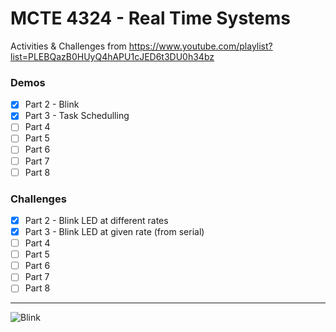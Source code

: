 # MCTE 4324 - Real Time Systems

Activities & Challenges from https://www.youtube.com/playlist?list=PLEBQazB0HUyQ4hAPU1cJED6t3DU0h34bz
### Demos
- [x] Part 2 - Blink
- [x] Part 3 - Task Schedulling
- [ ] Part 4
- [ ] Part 5
- [ ] Part 6
- [ ] Part 7
- [ ] Part 8

### Challenges
- [x] Part 2 - Blink LED at different rates
- [x] Part 3 - Blink LED at given rate (from serial)
- [ ] Part 4
- [ ] Part 5
- [ ] Part 6
- [ ] Part 7
- [ ] Part 8
---
![Blink](https://user-images.githubusercontent.com/39882376/111452481-88a9e800-874d-11eb-82bc-adde84f4ccc6.gif)
